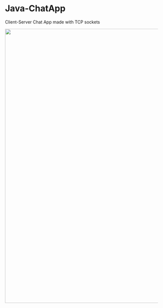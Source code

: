 # Java-ChatApp
Client-Server Chat App made with TCP sockets

<img src ="https://user-images.githubusercontent.com/77109037/210176643-17df5f16-4d2e-4669-ac6d-5d1415d11fed.png" width = "900">


